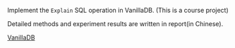 Implement the `Explain` SQL operation in VanillaDB.
(This is a course project)

Detailed methods and experiment results are written in report(in Chinese).

[VanillaDB](http://www.vanilladb.org/)
